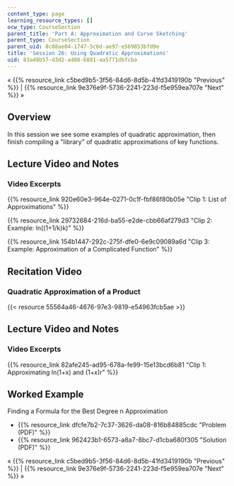 ```yaml
---
content_type: page
learning_resource_types: []
ocw_type: CourseSection
parent_title: 'Part A: Approximation and Curve Sketching'
parent_type: CourseSection
parent_uid: 8c88ae04-1747-5c6d-ae97-e569853bfd9e
title: 'Session 26: Using Quadratic Approximations'
uid: 83a48b57-d3d2-a408-6881-aa5771dbfcba
---
```


« {{% resource_link c5bed9b5-3f56-84d6-8d5b-41fd3419190b "Previous" %}} | {{% resource_link 9e376e9f-5736-2241-223d-f5e959ea707e "Next" %}} »

Overview
--------

In this session we see some examples of quadratic approximation, then finish compiling a "library" of quadratic approximations of key functions.

Lecture Video and Notes
-----------------------

### Video Excerpts

{{% resource_link 920e60e3-964e-0271-0c1f-fbf86f80b05e "Clip 1: List of Approximations" %}}

{{% resource_link 29732684-216d-ba55-e2de-cbb66af279d3 "Clip 2: Example: ln((1+1/k)k)" %}}

{{% resource_link 154b1447-292c-275f-dfe0-6e9c09089a6d "Clip 3: Example: Approximation of a Complicated Function" %}}

Recitation Video
----------------

### Quadratic Approximation of a Product

{{< resource 55564a46-4676-97e3-9819-e54963fcb5ae >}}

Lecture Video and Notes
-----------------------

### Video Excerpts

{{% resource_link 82afe245-ad95-678a-fe99-15e13bcd6b81 "Clip 1: Approximating ln(1+x) and (1+x)r" %}}

Worked Example
--------------

Finding a Formula for the Best Degree n Approximation

*   {{% resource_link dfcfe7b2-7c37-3626-da08-816b84885cdc "Problem (PDF)" %}}
*   {{% resource_link 962423b1-6573-a8a7-8bc7-d1cba680f305 "Solution (PDF)" %}}

« {{% resource_link c5bed9b5-3f56-84d6-8d5b-41fd3419190b "Previous" %}} | {{% resource_link 9e376e9f-5736-2241-223d-f5e959ea707e "Next" %}} »